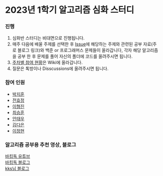 # 2023년 1학기 알고리즘 심화 스터디

### 진행

1. 심화반 스터디는 비대면으로 진행됩니다.
1. 매주 다음에 배울 주제를 선택한 후 [Issue](https://github.com/TeamCrazyPerformance/algorithm2023-1-H/issues)에 해당하는 주제와 관련된 공부 자료(주로 블로그 링크)와 백준 or 프로그래머스 문제들이 올라갑니다, 각자 해당 알고리즘을 공부 한 후 문제를 풀어 자신의 폴더에 코드를 올려주시면 됩니다. 
1. [주차별 참여 현황](https://github.com/TeamCrazyPerformance/algorithm2023-1-H/wiki/%EB%A9%A4%EB%B2%84-%EC%A3%BC%EC%B0%A8%EB%B3%84-%EC%B0%B8%EC%97%AC-%ED%98%84%ED%99%A9)은 Wiki에 올라갑니다.
1. 질문은 톡방이나 Disscussions에 올려주시면 됩니다.

### 참여 인원

- [박지훈](https://www.acmicpc.net/user/pianop)
- [전효정](https://www.acmicpc.net/user/junnie082)
- [이형진](https://www.acmicpc.net/user/lhjin0j)
- [최승훈](https://www.acmicpc.net/user/hoonwin02)
- [안태우](https://www.acmicpc.net/user/atw13730)
- [김다은](https://www.acmicpc.net/user/kimda)
- [이정현](https://www.acmicpc.net/user/vndtjs0915)

### 알고리즘 공부용 추천 영상, 블로그
[바킹독 유튜브](https://youtube.com/playlist?list=PLtqbFd2VIQv4O6D6l9HcD732hdrnYb6CY)  
[바킹독 블로그](https://blog.encrypted.gg/category/%EA%B0%95%EC%A2%8C/%EC%8B%A4%EC%A0%84%20%EC%95%8C%EA%B3%A0%EB%A6%AC%EC%A6%98)  
[kks님 블로그](https://blog.naver.com/kks227/220769859177)  
